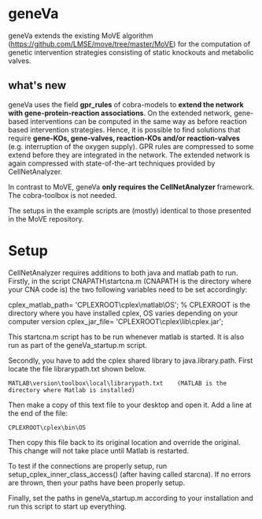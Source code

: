 # geneVa

geneVa extends the existing MoVE algorithm (https://github.com/LMSE/move/tree/master/MoVE) for the computation of genetic intervention strategies consisting of static knockouts and metabolic valves. 

## what's new

geneVa uses the field **gpr_rules** of cobra-models to **extend the network with gene-protein-reaction associations**. On the extended network, gene-based interventions can be computed in the same way as before reaction based intervention strategies. Hence, it is possible to find solutions that require **gene-KOs, gene-valves, reaction-KOs and/or reaction-valves** (e.g. interruption of the oxygen supply). GPR rules are compressed to some extend before they are integrated in the network. The extended network is again compressed with state-of-the-art techniques provided by CellNetAnalyzer. 

In contrast to MoVE, geneVa **only requires the CellNetAnalyzer** framework. The cobra-toolbox is not needed.

The setups in the example scripts are (mostly) identical to those presented in the MoVE repository.

# Setup

CellNetAnalyzer requires additions to both java and matlab path to run. Firstly, in the script CNAPATH\startcna.m (CNAPATH is the directory where your CNA code is) the two following variables need to be set accordingly:

cplex_matlab_path= 'CPLEXROOT\cplex\matlab\OS'; % CPLEXROOT is the directory where you have installed cplex, OS varies depending on your computer version
cplex_jar_file= 'CPLEXROOT\cplex\lib\cplex.jar';

This startcna.m script has to be run whenever matlab is started. It is also run as part of the geneVa_startup.m script.

Secondly, you have to add the cplex shared library to java.library.path. First locate the file librarypath.txt shown below.

	MATLAB\version\toolbox\local\librarypath.txt	(MATLAB is the directory where Matlab is installed)
	
Then make a copy of this text file to your desktop and open it. Add a line at the end of the file:

	CPLEXROOT\cplex\bin\OS	

Then copy this file back to its original location and override the original. This change will not take place until Matlab is restarted.

To test if the connections are properly setup, run setup_cplex_inner_class_access() (after having called starcna). If no errors are thrown, then your paths have been properly setup.

Finally, set the paths in geneVa_startup.m according to your installation and run this script to start up everything.
